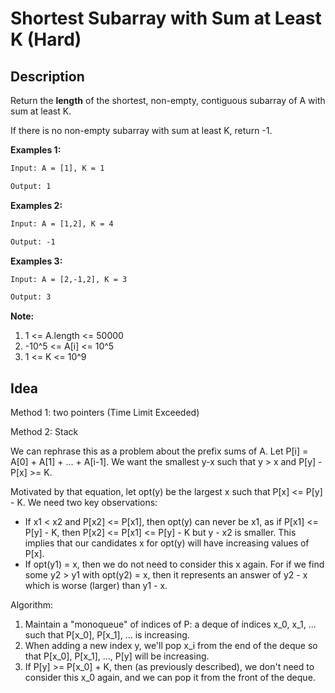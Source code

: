 # Shortest Subarray with Sum at Least K (Hard)

## Description
Return the **length** of the shortest, non-empty, contiguous subarray of A with sum at least K.

If there is no non-empty subarray with sum at least K, return -1.

**Examples 1:**
```html
Input: A = [1], K = 1

Output: 1
```

**Examples 2:**
```html
Input: A = [1,2], K = 4

Output: -1
```

**Examples 3:**
```html
Input: A = [2,-1,2], K = 3

Output: 3
```

**Note:**
1. 1 <= A.length <= 50000
2. -10^5 <= A[i] <= 10^5
2. 1 <= K <= 10^9

## Idea
Method 1: two pointers (Time Limit Exceeded)

Method 2: Stack

We can rephrase this as a problem about the prefix sums of A. Let P[i] = A[0] + A[1] + ... + A[i-1]. We want the smallest y-x such that y > x and P[y] - P[x] >= K.

Motivated by that equation, let opt(y) be the largest x such that P[x] <= P[y] - K. We need two key observations:
- If x1 < x2 and P[x2] <= P[x1], then opt(y) can never be x1, as if P[x1] <= P[y] - K, then P[x2] <= P[x1] <= P[y] - K but y - x2 is smaller. This implies that our candidates x for opt(y) will have increasing values of P[x].
- If opt(y1) = x, then we do not need to consider this x again. For if we find some y2 > y1 with opt(y2) = x, then it represents an answer of y2 - x which is worse (larger) than y1 - x.

Algorithm:
1. Maintain a "monoqueue" of indices of P: a deque of indices x_0, x_1, ... such that P[x_0], P[x_1], ... is increasing.
2. When adding a new index y, we'll pop x_i from the end of the deque so that P[x_0], P[x_1], ..., P[y] will be increasing.
3. If P[y] >= P[x_0] + K, then (as previously described), we don't need to consider this x_0 again, and we can pop it from the front of the deque.